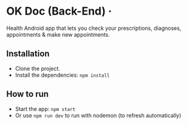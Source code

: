 # OK Doc (Back-End) &middot;

Health Android app that lets you check your prescriptions, diagnoses, appointments & make new appointments.

## Installation

- Clone the project.
- Install the dependencies: `npm install`

## How to run

- Start the app: `npm start`
- Or use `npm run dev` to run with nodemon (to refresh automatically)
